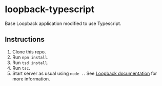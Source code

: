 # loopback-typescript
Base Loopback application modified to use Typescript.

## Instructions
1. Clone this repo.
2. Run `npm install`.
3. Run `tsd install`.
4. Run `tsc`.
5. Start server as usual using `node .`. See [Loopback documentation](https://docs.strongloop.com/display/public/LB/Getting+started+with+LoopBack) for more information.
